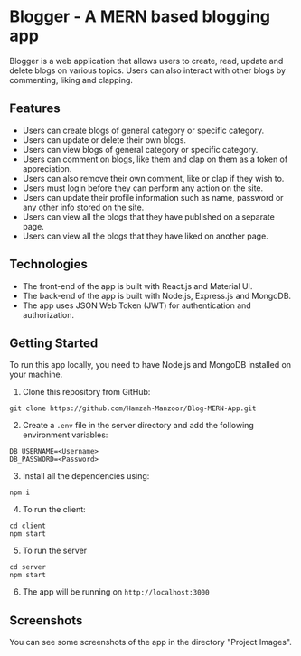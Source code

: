 # Blogger - A MERN based blogging app

Blogger is a web application that allows users to create, read, update and delete blogs on various topics. Users can also interact with other blogs by commenting, liking and clapping.

## Features

- Users can create blogs of general category or specific category.
- Users can update or delete their own blogs.
- Users can view blogs of general category or specific category.
- Users can comment on blogs, like them and clap on them as a token of appreciation.
- Users can also remove their own comment, like or clap if they wish to.
- Users must login before they can perform any action on the site.
- Users can update their profile information such as name, password or any other info stored on the site.
- Users can view all the blogs that they have published on a separate page.
- Users can view all the blogs that they have liked on another page.

## Technologies

- The front-end of the app is built with React.js and Material UI.
- The back-end of the app is built with Node.js, Express.js and MongoDB.
- The app uses JSON Web Token (JWT) for authentication and authorization.

## Getting Started

To run this app locally, you need to have Node.js and MongoDB installed on your machine.

1. Clone this repository from GitHub: 

```
git clone https://github.com/Hamzah-Manzoor/Blog-MERN-App.git
```

2. Create a `.env` file in the server directory and add the following environment variables:

```
DB_USERNAME=<Username>
DB_PASSWORD=<Password>
```

3. Install all the dependencies using: 

```
npm i
```

4. To run the client:

```
cd client
npm start
```

5. To run the server

```
cd server
npm start
```

6. The app will be running on `http://localhost:3000`

## Screenshots

You can see some screenshots of the app in the directory "Project Images".
